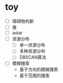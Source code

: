 # toy

- [ ] 障碍物判断
- [ ] 推
- [ ] astar
- [ ] 资源分布
  - [ ] 单一资源分布
  - [ ] 多种资源分布
  - [ ] DBSCAN算法
- [ ] 模糊搜索
  - 基于方向的模糊搜索
  - 基于范围的搜索